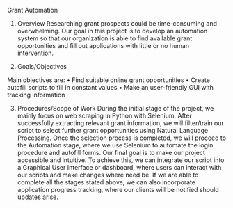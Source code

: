 Grant Automation

1. Overview
Researching grant prospects could be time-consuming and overwhelming. Our goal in this
project is to develop an automation system so that our organization is able to find available
grant opportunities and fill out applications with little or no human intervention.

2. Goals/Objectives

Main objectives are:
• Find suitable online grant opportunities
• Create autofill scripts to fill in constant values
• Make an user-friendly GUI with tracking information

3. Procedures/Scope of Work
During the initial stage of the project, we mainly focus on web scraping in Python with
Selenium. After successfully extracting relevant grant information, we will filter/train our
script to select further grant opportunities using Natural Language Processing. Once the
selection process is completed, we will proceed to the Automation stage, where we use
Selenium to automate the login procedure and autofill forms. Our final goal is to make our
project accessible and intuitive. To achieve this, we can integrate our script into a Graphical
User Interface or dashboard, where users can interact with our scripts and make changes
where need be. If we are able to complete all the stages stated above, we can also incorporate
application progress tracking, where our clients will be notified should updates arise.
